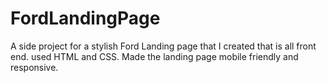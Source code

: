 # FordLandingPage

A side project for a stylish Ford Landing page that I created that is all front end. used HTML and CSS. Made the landing page mobile friendly and responsive. 

